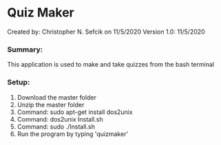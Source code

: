 # Quiz Maker

Created by: Christopher N. Sefcik on 11/5/2020
Version 1.0: 11/5/2020

### Summary:
This application is used to make and take quizzes from the bash terminal

### Setup:
1) Download the master folder
2) Unzip the master folder
3) Command: sudo apt-get install dos2unix
4) Command: dos2unix Install.sh
5) Command: sudo ./Install.sh
6) Run the program by typing 'quizmaker'

